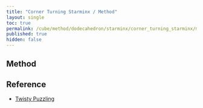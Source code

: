 ```yaml
---
title: "Corner Turning Starminx / Method"
layout: single
toc: true
permalink: /cube/method/dodecahedron/starminx/corner_turning_starminx/method
published: true
hidden: false
---
```


<head>
  <base target="_blank">
</head>



## Method



## Reference

- [Twisty Puzzling](https://youtu.be/KAyg6Gwhx5Q)